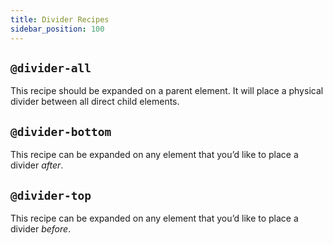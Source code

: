 ```yaml
---
title: Divider Recipes
sidebar_position: 100
---
```


## `@divider-all`

This recipe should be expanded on a parent element. It will place a physical divider between all direct child elements.

## `@divider-bottom`

This recipe can be expanded on any element that you’d like to place a divider _after_.

## `@divider-top`

This recipe can be expanded on any element that you’d like to place a divider _before_.
